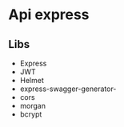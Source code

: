 # Api express

## Libs
<ul>
<li>Express</li>
<li>JWT</li>
<li>Helmet</li>
<li>express-swagger-generator-</li>
<li>cors</li>
<li>morgan</li>
<li>bcrypt</li>

</ul>